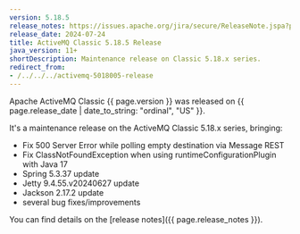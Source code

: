 ```yaml
---
version: 5.18.5
release_notes: https://issues.apache.org/jira/secure/ReleaseNote.jspa?projectId=12311210&version=12354398
release_date: 2024-07-24
title: ActiveMQ Classic 5.18.5 Release
java_version: 11+
shortDescription: Maintenance release on Classic 5.18.x series.
redirect_from:
- /../../../activemq-5018005-release
---
```

Apache ActiveMQ Classic {{ page.version }} was released on {{ page.release_date | date_to_string: "ordinal", "US" }}.

It's a maintenance release on the ActiveMQ Classic 5.18.x series, bringing:
- Fix 500 Server Error while polling empty destination via Message REST
- Fix ClassNotFoundException when using runtimeConfigurationPlugin with Java 17
- Spring 5.3.37 update 
- Jetty 9.4.55.v20240627 update
- Jackson 2.17.2 update
- several bug fixes/improvements

You can find details on the [release notes]({{ page.release_notes }}).

